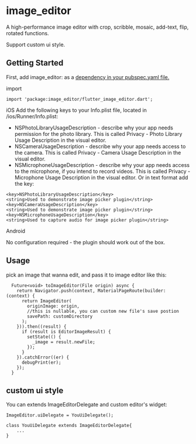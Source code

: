 # image_editor

A high-performance image editor with crop, scribble, mosaic, add-text, flip, rotated functions.

Support custom ui style.

## Getting Started

First, add image_editor: as a 
[dependency in your pubspec.yaml file.](https://flutter.cn/development/packages-and-plugins/using-packages)

import
```
import 'package:image_editor/flutter_image_editor.dart';
```

iOS 
Add the following keys to your Info.plist file, located in <project root>/ios/Runner/Info.plist:

- NSPhotoLibraryUsageDescription - describe why your app needs permission for the photo library. This is called Privacy - Photo Library Usage Description in the visual editor.
- NSCameraUsageDescription - describe why your app needs access to the camera. This is called Privacy - Camera Usage Description in the visual editor.
- NSMicrophoneUsageDescription - describe why your app needs access to the microphone, if you intend to record videos. This is called Privacy - Microphone Usage Description in the visual editor.
Or in text format add the key:
```
<key>NSPhotoLibraryUsageDescription</key>
<string>Used to demonstrate image picker plugin</string>
<key>NSCameraUsageDescription</key>
<string>Used to demonstrate image picker plugin</string>
<key>NSMicrophoneUsageDescription</key>
<string>Used to capture audio for image picker plugin</string>
```

Android

No configuration required - the plugin should work out of the box.

## Usage

pick an image that wanna edit, and pass it to image editor like this:

```
  Future<void> toImageEditor(File origin) async {
    return Navigator.push(context, MaterialPageRoute(builder: (context) {
      return ImageEditor(
        originImage: origin,
        //this is nullable, you can custom new file's save postion
        savePath: customDirectory
      );
    })).then((result) {
      if (result is EditorImageResult) {
        setState(() {
          _image = result.newFile;
        });
      }
    }).catchError((er) {
      debugPrint(er);
    });
  }
```

## custom ui style

You can extends ImageEditorDelegate and custom editor's widget:

```
ImageEditor.uiDelegate = YouUiDelegate();

class YouUiDelegate extends ImageEditorDelegate{
    ...
}
```


